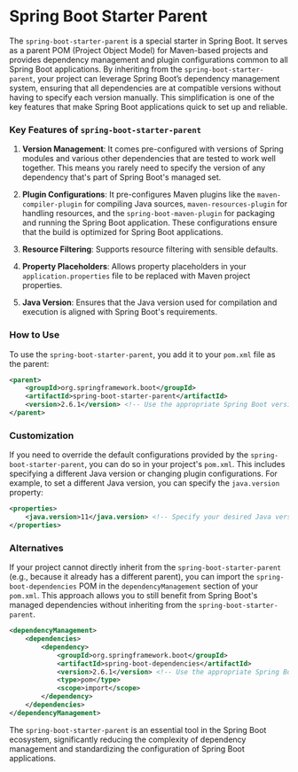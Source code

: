 # Spring Boot Starter Parent 
The `spring-boot-starter-parent` is a special starter in Spring Boot. It serves as a parent POM (Project Object Model) for Maven-based projects and provides dependency management and plugin configurations common to all Spring Boot applications. By inheriting from the `spring-boot-starter-parent`, your project can leverage Spring Boot’s dependency management system, ensuring that all dependencies are at compatible versions without having to specify each version manually. This simplification is one of the key features that make Spring Boot applications quick to set up and reliable.

### Key Features of `spring-boot-starter-parent`

1. **Version Management**: It comes pre-configured with versions of Spring modules and various other dependencies that are tested to work well together. This means you rarely need to specify the version of any dependency that's part of Spring Boot's managed set.

2. **Plugin Configurations**: It pre-configures Maven plugins like the `maven-compiler-plugin` for compiling Java sources, `maven-resources-plugin` for handling resources, and the `spring-boot-maven-plugin` for packaging and running the Spring Boot application. These configurations ensure that the build is optimized for Spring Boot applications.

3. **Resource Filtering**: Supports resource filtering with sensible defaults.

4. **Property Placeholders**: Allows property placeholders in your `application.properties` file to be replaced with Maven project properties.

5. **Java Version**: Ensures that the Java version used for compilation and execution is aligned with Spring Boot's requirements.

### How to Use

To use the `spring-boot-starter-parent`, you add it to your `pom.xml` file as the parent:

```xml
<parent>
    <groupId>org.springframework.boot</groupId>
    <artifactId>spring-boot-starter-parent</artifactId>
    <version>2.6.1</version> <!-- Use the appropriate Spring Boot version -->
</parent>
```

### Customization

If you need to override the default configurations provided by the `spring-boot-starter-parent`, you can do so in your project's `pom.xml`. This includes specifying a different Java version or changing plugin configurations. For example, to set a different Java version, you can specify the `java.version` property:

```xml
<properties>
    <java.version>11</java.version> <!-- Specify your desired Java version -->
</properties>
```

### Alternatives

If your project cannot directly inherit from the `spring-boot-starter-parent` (e.g., because it already has a different parent), you can import the `spring-boot-dependencies` POM in the `dependencyManagement` section of your `pom.xml`. This approach allows you to still benefit from Spring Boot's managed dependencies without inheriting from the `spring-boot-starter-parent`.

```xml
<dependencyManagement>
    <dependencies>
        <dependency>
            <groupId>org.springframework.boot</groupId>
            <artifactId>spring-boot-dependencies</artifactId>
            <version>2.6.1</version> <!-- Use the appropriate Spring Boot version -->
            <type>pom</type>
            <scope>import</scope>
        </dependency>
    </dependencies>
</dependencyManagement>
```

The `spring-boot-starter-parent` is an essential tool in the Spring Boot ecosystem, significantly reducing the complexity of dependency management and standardizing the configuration of Spring Boot applications.